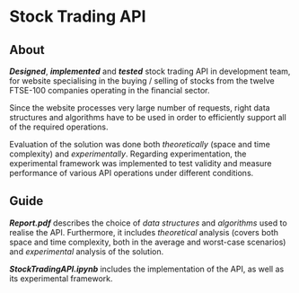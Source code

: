 # Stock Trading API

## About

***Designed***, ***implemented*** and ***tested*** stock trading API in development team, for website specialising in the buying / selling of stocks from the twelve FTSE-100 companies operating in the financial sector.

Since the website processes very large number of requests, right data structures and algorithms have to be used in order to efficiently support all of the required operations.

Evaluation of the solution was done both *theoretically* (space and time complexity) and *experimentally*. Regarding experimentation, the experimental framework was implemented to test validity and measure performance of various API operations under different conditions.

## Guide

***Report.pdf*** describes the choice of *data structures* and *algorithms* used to realise the API. Furthermore, it includes *theoretical* analysis (covers both space and time complexity, both in the average and worst-case scenarios) and *experimental* analysis of the solution.

***StockTradingAPI.ipynb*** includes the implementation of the API, as well as its experimental framework.
